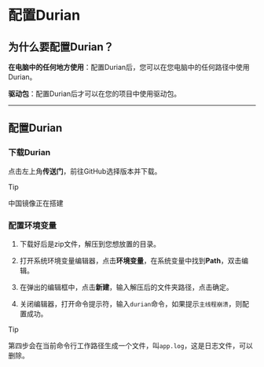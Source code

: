 ﻿# 配置Durian

## 为什么要配置Durian？

**在电脑中的任何地方使用**：配置Durian后，您可以在您电脑中的任何路径中使用Durian。

**驱动包**：配置Durian后才可以在您的项目中使用驱动包。

---

## 配置Durian

### 下载Durian

点击左上角**传送门**，前往GitHub选择版本并下载。

>[!TIP]
>中国镜像正在搭建

### 配置环境变量

1. 下载好后是zip文件，解压到您想放置的目录。

2. 打开系统环境变量编辑器，点击**环境变量**，在系统变量中找到**Path**，双击编辑。

3. 在弹出的编辑框中，点击**新建**，输入解压后的文件夹路径，点击确定。

4. 关闭编辑器，打开命令提示符，输入`durian`命令，如果提示`主线程崩溃`，则配置成功。

>[!TIP]
>第四步会在当前命令行工作路径生成一个文件，叫`app.log`，这是日志文件，可以删除。
